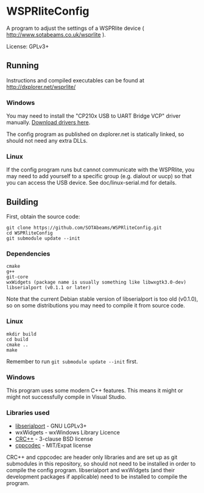 # WSPRliteConfig

A program to adjust the settings of a WSPRlite device ( http://www.sotabeams.co.uk/wsprlite ).

License: GPLv3+

## Running

Instructions and compiled executables can be found at http://dxplorer.net/wsprlite/

### Windows

You may need to install the "CP210x USB to UART Bridge VCP" driver manually. [Download drivers here](http://www.silabs.com/products/mcu/pages/usbtouartbridgevcpdrivers.aspx).

The config program as published on dxplorer.net is statically linked, so should not need any extra DLLs.

### Linux

If the config program runs but cannot communicate with the WSPRlite, you may need to add yourself to a specific group (e.g. dialout or uucp) so that you can access the USB device. See doc/linux-serial.md for details.

## Building

First, obtain the source code:

    git clone https://github.com/SOTAbeams/WSPRliteConfig.git
    cd WSPRliteConfig
    git submodule update --init


### Dependencies

```
cmake
g++
git-core
wxWidgets (package name is usually something like libwxgtk3.0-dev)
libserialport (v0.1.1 or later)
```

Note that the current Debian stable version of libserialport is too old (v0.1.0), so on some distributions you may need to compile it from source code.

### Linux

    mkdir build
    cd build
    cmake ..
    make

Remember to run `git submodule update --init` first.
 
### Windows

This program uses some modern C++ features. This means it might or might not successfully compile in Visual Studio.


### Libraries used

* [libserialport](http://sigrok.org/wiki/Libserialport) - GNU LGPLv3+
* wxWidgets - wxWindows Library Licence
* [CRC++](https://github.com/d-bahr/CRCpp) - 3-clause BSD license
* [cppcodec](https://github.com/tplgy/cppcodec) - MIT/Expat license

CRC++ and cppcodec are header only libraries and are set up as git submodules in this repository, so should not need to be installed in order to compile the config program. libserialport and wxWidgets (and their development packages if applicable) need to be installed to compile the program.